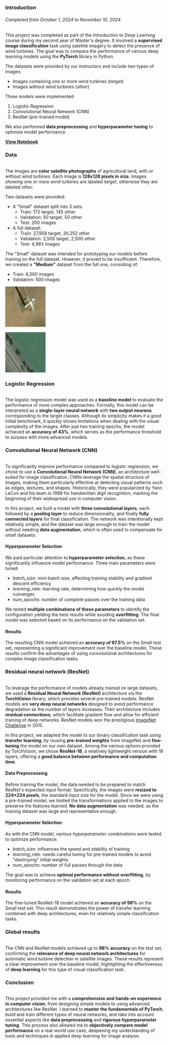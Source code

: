 ### Introduction
###### Completed from October 1, 2024 to November 10, 2024

This project was completed as part of the *Introduction to Deep Learning* course during my second year of Master's degree. It involved a **supervised image classification** task using satellite imagery to detect the presence of wind turbines. The goal was to compare the performance of various deep learning models using the **PyTorch** library in Python.

The datasets were provided by our instructors and include two types of images:
- Images containing one or more wind turbines (*target*)
- Images without wind turbines (*other*)

Three models were implemented:
1. Logistic Regression
2. Convolutional Neural Network (CNN)
3. ResNet (pre-trained model)

We also performed **data preprocessing** and **hyperparameter tuning** to optimize model performance.

[**View Notebook**](https://colab.research.google.com/drive/1nfAqg_RzaYLKZ7cQboQI9VErY02hgtmi)


### Data
######

The images are **color satellite photographs** of agricultural land, with or without wind turbines. Each image is **128x128 pixels in size**. Images showing one or more wind turbines are labeled *target*, otherwise they are labeled *other*.

Two datasets were provided:
- A "Small" dataset split into 3 sets:
  - Train: 172 target, 145 other
  - Validation: 50 target, 50 other
  - Test: 200 images
- A full dataset:
  - Train: 27,958 target, 30,252 other
  - Validation: 2,500 target, 2,500 other
  - Test: 4,993 images

The "Small" dataset was intended for prototyping our models before training on the full dataset. However, it proved to be insufficient. Therefore, we created a **"Medium"** dataset from the full one, consisting of:
- Train: 6,000 images
- Validation: 500 images

![Example of target image](images\projects\windTurbinesClassification\wind_turbine.jpg 'Example of target image')

![Example of other image](images\projects\windTurbinesClassification\other.jpg 'Example of other image')


### Logistic Regression
######

The logistic regression model was used as a **baseline model** to evaluate the performance of more complex approaches. Formally, this model can be interpreted as a **single-layer neural network** with **two output neurons** corresponding to the target classes. Although its simplicity makes it a good initial benchmark, it quickly shows limitations when dealing with the visual complexity of the images. After just two training epochs, the model achieved an **accuracy of 43%**, which serves as the performance threshold to surpass with more advanced models.


### Convolutional Neural Network (CNN)
######

To significantly improve performance compared to logistic regression, we chose to use a **Convolutional Neural Network (CNN)**, an architecture well-suited for image classification. CNNs leverage the spatial structure of images, making them particularly effective at detecting visual patterns such as edges, textures, and shapes. Historically, they were popularized by Yann LeCun and his team in 1989 for handwritten digit recognition, marking the beginning of their widespread use in computer vision.

In this project, we built a model with **three convolutional layers**, each followed by a **pooling layer** to reduce dimensionality, and finally **fully connected layers** for final classification. The network was intentionally kept relatively simple, and the dataset was large enough to train the model without needing **data augmentation**, which is often used to compensate for small datasets.

#### Hyperparameter Selection

We paid particular attention to **hyperparameter selection**, as these significantly influence model performance. Three main parameters were tuned:
- *batch_size*: mini-batch size, affecting training stability and gradient descent efficiency
- *learning_rate*: learning rate, determining how quickly the model converges
- *num_epochs*: number of complete passes over the training data

We tested **multiple combinations of these parameters** to identify the configuration yielding the best results while avoiding **overfitting**. The final model was selected based on its performance on the validation set.

#### Results

The resulting CNN model achieved an **accuracy of 97.5%** on the Small test set, representing a significant improvement over the baseline model. These results confirm the advantages of using convolutional architectures for complex image classification tasks.


### Residual neural network (ResNet)
######

To leverage the performance of models already trained on large datasets, we used a **Residual Neural Network (ResNet)** architecture via the **TorchVision** library, which provides several pre-trained models. ResNet models are **very deep neural networks** designed to avoid performance degradation as the number of layers increases. Their architecture includes **residual connections**, which facilitate gradient flow and allow for efficient training of deep networks. ResNet models won the prestigious [ImageNet Challenge](https://en.wikipedia.org/wiki/ImageNet#History_of_the_ImageNet_challenge) in 2015.

In this project, we adapted the model to our binary classification task using **transfer learning**, by reusing **pre-trained weights** from ImageNet and **fine-tuning** the model on our own dataset. Among the various options provided by TorchVision, we chose **ResNet-18**, a relatively lightweight version with 18 layers, offering a **good balance between performance and computation time**.

#### Data Preprocessing

Before training the model, the data needed to be prepared to match ResNet's expected input format. Specifically, the images were **resized to 224×224 pixels**, the standard input size for the model. Since we were using a pre-trained model, we limited the transformations applied to the images to preserve the features learned. **No data augmentation** was needed, as the training dataset was large and representative enough.

#### Hyperparameter Selection

As with the CNN model, *various hyperparameter combinations* were tested to optimize performance:
- *batch_size*: influences the speed and stability of training
- *learning_rate*: needs careful tuning for pre-trained models to avoid "destroying" initial weights
- *num_epochs*: number of full passes through the data

The goal was to achieve **optimal performance without overfitting**, by monitoring performance on the validation set at each epoch.

#### Results

The fine-tuned ResNet-18 model achieved an **accuracy of 98%** on the Small test set. This result demonstrates the power of transfer learning combined with deep architectures, even for relatively simple classification tasks.


### Global results
######

The CNN and ResNet models achieved up to **98% accuracy** on the test set, confirming the **relevance of deep neural network architectures** for automatic wind turbine detection in satellite images. These results represent a clear improvement over the baseline model, highlighting the effectiveness of **deep learning** for this type of visual classification task.


### Conclusion
######

This project provided me with a **comprehensive and hands-on experience in computer vision**, from designing simple models to using advanced architectures like ResNet. I learned to **master the fundamentals of PyTorch**, build and train different types of neural networks, and take into account essential aspects like **data preprocessing** and **rigorous hyperparameter tuning**. This process also allowed me to **objectively compare model performance** on a real-world use case, deepening my understanding of tools and techniques in applied deep learning for image analysis.